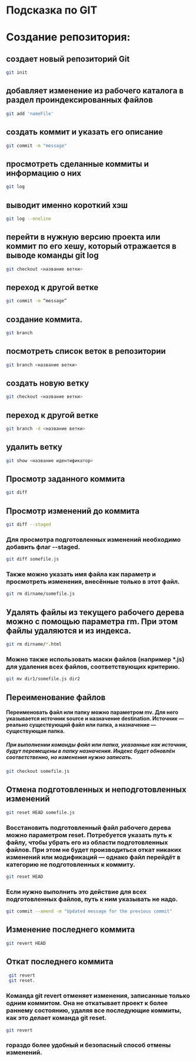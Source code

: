 # Подсказка по GIT


# Создание репозитория:
## создает новый репозиторий Git
```sh
git init
```
## добавляет изменение из рабочего каталога в раздел проиндексированных файлов
```sh
git add 'nameFile'
```
## создать коммит и указать его описание
```sh
git commit -m "message"
```
## просмотреть сделанные коммиты и информацию о них
```sh
git log
```
## выводит именно короткий хэш
```sh
git log --oneline
```
## перейти в нужную версию проекта или коммит по его хешу, который отражается в выводе команды git log
```sh
git checkout <название ветки>
```
## переход к другой ветке

```sh
git commit -m “message”
```
## создание коммита.
```sh
git branch
````
## посмотреть список веток в репозитории
```sh
git branch <название ветки> 
```
## создать новую ветку
```sh
git checkout <название ветки> 
```
## переход к другой ветке
```sh
git branch -d <название ветки>
```
## удалить ветку

```sh
git show <название идентификатор>
```
## Просмотр заданного коммита

```sh
git diff
```
## Просмотр изменений до коммита

```sh
git diff --staged
```
### Для просмотра подготовленных изменений необходимо добавить флаг --staged.

```sh
git diff somefile.js
```
### Также можно указать имя файла как параметр и просмотреть изменения, внесённые только в этот файл.

```sh
git rm dirname/somefile.js
```
## Удалять файлы из текущего рабочего дерева можно с помощью параметра rm. При этом файлы удаляются и из индекса.

```sh
git rm dirname/*.html
```
### Можно также использовать маски файлов (например *.js) для удаления всех файлов, соответствующих критерию.

```sh
git mv dir1/somefile.js dir2
```
## Переименование файлов
#### Переименовать файл или папку можно параметром mv. Для него указывается источник source и назначение destination. Источник — реально существующий файл или папка, а назначение — существующая папка.
##### При выполнении команды файл или папка, указанные как источник, будут перемещены в папку назначения. Индекс будет обновлён соответственно, но изменения нужно записать.

```sh
git checkout somefile.js
```
## Отмена подготовленных и неподготовленных изменений
```sh
git reset HEAD somefile.js
```
### Восстановить подготовленный файл рабочего дерева можно параметром reset. Потребуется указать путь к файлу, чтобы убрать его из области подготовленных файлов. При этом не будет производиться откат никаких изменений или модификаций — однако файл перейдёт в категорию не подготовленных к коммиту.
```sh
git reset HEAD
```
### Если нужно выполнить это действие для всех подготовленных файлов, путь к ним указывать не надо.
```sh
git commit --amend -m "Updated message for the previous commit"
```
 ## Изменение последнего коммита

 ```sh
 git revert HEAD
 ```
 ## Откат последнего коммита
```sh 
 git revert 
 git reset.
 ```
 ### Команда git revert отменяет изменения, записанные только одним коммитом. Она не откатывает проект к более раннему состоянию, удаляя все последующие коммиты, как это делает команда git reset.

 ```sh 
 git revert
 ```
 ### гораздо более удобный и безопасный способ отмены изменений.


